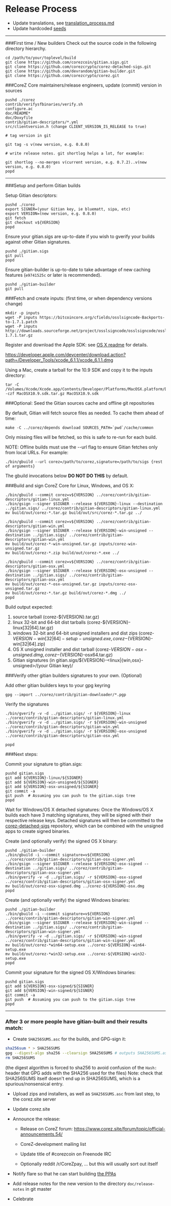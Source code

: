 Release Process
====================

* Update translations, see [translation_process.md](https://github.com/corezcrypto/corez/blob/master/doc/translation_process.md#syncing-with-transifex)
* Update hardcoded [seeds](/contrib/seeds)

* * *

###First time / New builders
Check out the source code in the following directory hierarchy.

	cd /path/to/your/toplevel/build
	git clone https://github.com/corezcoin/gitian.sigs.git
	git clone https://github.com/corezcrypto/corez-detached-sigs.git
	git clone https://github.com/devrandom/gitian-builder.git
	git clone https://github.com/corezcrypto/corez.git

###CoreZ Core maintainers/release engineers, update (commit) version in sources

	pushd ./corez
	contrib/verifysfbinaries/verify.sh
	configure.ac
	doc/README*
	doc/Doxyfile
	contrib/gitian-descriptors/*.yml
	src/clientversion.h (change CLIENT_VERSION_IS_RELEASE to true)

	# tag version in git

	git tag -s v(new version, e.g. 0.8.0)

	# write release notes. git shortlog helps a lot, for example:

	git shortlog --no-merges v(current version, e.g. 0.7.2)..v(new version, e.g. 0.8.0)
	popd

* * *

###Setup and perform Gitian builds

 Setup Gitian descriptors:

	pushd ./corez
	export SIGNER=(your Gitian key, ie bluematt, sipa, etc)
	export VERSION=(new version, e.g. 0.8.0)
	git fetch
	git checkout v${VERSION}
	popd

  Ensure your gitian.sigs are up-to-date if you wish to gverify your builds against other Gitian signatures.

	pushd ./gitian.sigs
	git pull
	popd

  Ensure gitian-builder is up-to-date to take advantage of new caching features (`e9741525c` or later is recommended).

	pushd ./gitian-builder
	git pull

###Fetch and create inputs: (first time, or when dependency versions change)

	mkdir -p inputs
	wget -P inputs https://bitcoincore.org/cfields/osslsigncode-Backports-to-1.7.1.patch
	wget -P inputs http://downloads.sourceforge.net/project/osslsigncode/osslsigncode/osslsigncode-1.7.1.tar.gz

 Register and download the Apple SDK: see [OS X readme](README_osx.txt) for details.

 https://developer.apple.com/devcenter/download.action?path=/Developer_Tools/xcode_6.1.1/xcode_6.1.1.dmg

 Using a Mac, create a tarball for the 10.9 SDK and copy it to the inputs directory:

	tar -C /Volumes/Xcode/Xcode.app/Contents/Developer/Platforms/MacOSX.platform/Developer/SDKs/ -czf MacOSX10.9.sdk.tar.gz MacOSX10.9.sdk

###Optional: Seed the Gitian sources cache and offline git repositories

By default, Gitian will fetch source files as needed. To cache them ahead of time:

	make -C ../corez/depends download SOURCES_PATH=`pwd`/cache/common

Only missing files will be fetched, so this is safe to re-run for each build.

NOTE: Offline builds must use the --url flag to ensure Gitian fetches only from local URLs. For example:
```
./bin/gbuild --url corez=/path/to/corez,signature=/path/to/sigs {rest of arguments}
```
The gbuild invocations below <b>DO NOT DO THIS</b> by default.

###Build and sign CoreZ Core for Linux, Windows, and OS X:

	./bin/gbuild --commit corez=v${VERSION} ../corez/contrib/gitian-descriptors/gitian-linux.yml
	./bin/gsign --signer $SIGNER --release ${VERSION}-linux --destination ../gitian.sigs/ ../corez/contrib/gitian-descriptors/gitian-linux.yml
	mv build/out/corez-*.tar.gz build/out/src/corez-*.tar.gz ../

	./bin/gbuild --commit corez=v${VERSION} ../corez/contrib/gitian-descriptors/gitian-win.yml
	./bin/gsign --signer $SIGNER --release ${VERSION}-win-unsigned --destination ../gitian.sigs/ ../corez/contrib/gitian-descriptors/gitian-win.yml
	mv build/out/corez-*-win-unsigned.tar.gz inputs/corez-win-unsigned.tar.gz
	mv build/out/corez-*.zip build/out/corez-*.exe ../

	./bin/gbuild --commit corez=v${VERSION} ../corez/contrib/gitian-descriptors/gitian-osx.yml
	./bin/gsign --signer $SIGNER --release ${VERSION}-osx-unsigned --destination ../gitian.sigs/ ../corez/contrib/gitian-descriptors/gitian-osx.yml
	mv build/out/corez-*-osx-unsigned.tar.gz inputs/corez-osx-unsigned.tar.gz
	mv build/out/corez-*.tar.gz build/out/corez-*.dmg ../
	popd

  Build output expected:

  1. source tarball (corez-${VERSION}.tar.gz)
  2. linux 32-bit and 64-bit dist tarballs (corez-${VERSION}-linux[32|64].tar.gz)
  3. windows 32-bit and 64-bit unsigned installers and dist zips (corez-${VERSION}-win[32|64]-setup-unsigned.exe, corez-${VERSION}-win[32|64].zip)
  4. OS X unsigned installer and dist tarball (corez-${VERSION}-osx-unsigned.dmg, corez-${VERSION}-osx64.tar.gz)
  5. Gitian signatures (in gitian.sigs/${VERSION}-<linux|{win,osx}-unsigned>/(your Gitian key)/

###Verify other gitian builders signatures to your own. (Optional)

  Add other gitian builders keys to your gpg keyring

	gpg --import ../corez/contrib/gitian-downloader/*.pgp

  Verify the signatures

	./bin/gverify -v -d ../gitian.sigs/ -r ${VERSION}-linux ../corez/contrib/gitian-descriptors/gitian-linux.yml
	./bin/gverify -v -d ../gitian.sigs/ -r ${VERSION}-win-unsigned ../corez/contrib/gitian-descriptors/gitian-win.yml
	./bin/gverify -v -d ../gitian.sigs/ -r ${VERSION}-osx-unsigned ../corez/contrib/gitian-descriptors/gitian-osx.yml

	popd

###Next steps:

Commit your signature to gitian.sigs:

	pushd gitian.sigs
	git add ${VERSION}-linux/${SIGNER}
	git add ${VERSION}-win-unsigned/${SIGNER}
	git add ${VERSION}-osx-unsigned/${SIGNER}
	git commit -a
	git push  # Assuming you can push to the gitian.sigs tree
	popd

  Wait for Windows/OS X detached signatures:
	Once the Windows/OS X builds each have 3 matching signatures, they will be signed with their respective release keys.
	Detached signatures will then be committed to the [corez-detached-sigs](https://github.com/corezcrypto/corez-detached-sigs) repository, which can be combined with the unsigned apps to create signed binaries.

  Create (and optionally verify) the signed OS X binary:

	pushd ./gitian-builder
	./bin/gbuild -i --commit signature=v${VERSION} ../corez/contrib/gitian-descriptors/gitian-osx-signer.yml
	./bin/gsign --signer $SIGNER --release ${VERSION}-osx-signed --destination ../gitian.sigs/ ../corez/contrib/gitian-descriptors/gitian-osx-signer.yml
	./bin/gverify -v -d ../gitian.sigs/ -r ${VERSION}-osx-signed ../corez/contrib/gitian-descriptors/gitian-osx-signer.yml
	mv build/out/corez-osx-signed.dmg ../corez-${VERSION}-osx.dmg
	popd

  Create (and optionally verify) the signed Windows binaries:

	pushd ./gitian-builder
	./bin/gbuild -i --commit signature=v${VERSION} ../corez/contrib/gitian-descriptors/gitian-win-signer.yml
	./bin/gsign --signer $SIGNER --release ${VERSION}-win-signed --destination ../gitian.sigs/ ../corez/contrib/gitian-descriptors/gitian-win-signer.yml
	./bin/gverify -v -d ../gitian.sigs/ -r ${VERSION}-win-signed ../corez/contrib/gitian-descriptors/gitian-win-signer.yml
	mv build/out/corez-*win64-setup.exe ../corez-${VERSION}-win64-setup.exe
	mv build/out/corez-*win32-setup.exe ../corez-${VERSION}-win32-setup.exe
	popd

Commit your signature for the signed OS X/Windows binaries:

	pushd gitian.sigs
	git add ${VERSION}-osx-signed/${SIGNER}
	git add ${VERSION}-win-signed/${SIGNER}
	git commit -a
	git push  # Assuming you can push to the gitian.sigs tree
	popd

-------------------------------------------------------------------------

### After 3 or more people have gitian-built and their results match:

- Create `SHA256SUMS.asc` for the builds, and GPG-sign it:
```bash
sha256sum * > SHA256SUMS
gpg --digest-algo sha256 --clearsign SHA256SUMS # outputs SHA256SUMS.asc
rm SHA256SUMS
```
(the digest algorithm is forced to sha256 to avoid confusion of the `Hash:` header that GPG adds with the SHA256 used for the files)
Note: check that SHA256SUMS itself doesn't end up in SHA256SUMS, which is a spurious/nonsensical entry.

- Upload zips and installers, as well as `SHA256SUMS.asc` from last step, to the corez.site server

- Update corez.site

- Announce the release:

  - Release on CoreZ forum: https://www.corez.site/forum/topic/official-announcements.54/

  - CoreZ-development mailing list

  - Update title of #corezcoin on Freenode IRC

  - Optionally reddit /r/CoreZpay, ... but this will usually sort out itself

- Notify flare so that he can start building [the PPAs](https://launchpad.net/~corez.site/+archive/ubuntu/corez)

- Add release notes for the new version to the directory `doc/release-notes` in git master

- Celebrate
